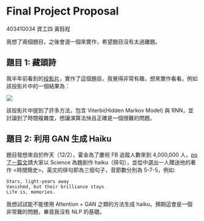 # Final Project Proposal

403410034 資工四 黃鈺程

我想了兩個題目，之後會選一個來實作，希望題目沒有太過離題。

## 題目 1: 藏頭詩

我半年前看到的[投影片](https://www.slideshare.net/ckmarkohchang/ss-45210079)，實作了這個題目，我覺得非常有趣，想來實作看看。例如該投影片中的一個結果為：

![](https://i.imgur.com/V4c4fhG.png)

該投影片中提到了許多方法，包含 Viterbi(Hidden Markov Model) 與 RNN，並討論到了時間複雜度，想讓演算法快且正確是一個很難的問題。

## 題目 2: 利用 GAN 生成 Haiku

題目發想來自於昨天（12/2），霍金為了慶祝 FB 追蹤人數來到 4,000,000 人，[po 了一篇文](https://www.facebook.com/stephenhawking/posts/1600494156704342)請大家以 Science 為題創作 haiku（徘句），並從中選出一人贈送他的著作 <時間簡史>。英文的徘句即為三個句子，音節數分別為 5-7-5，例如:

```
Stars, light-years away
Vanished, but their brilliance stays
Life is, memories.
```

我想試試能不能使用 Attention + GAN 之類的方法生成 haiku，預期這會是一個非常難的問題，畢竟我沒有 NLP 的基礎。